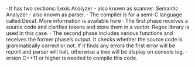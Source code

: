 
· It has two sections:
Lexis Analyzer - also known as scanner.
Semantic Analyzer - also known as parser.
· The compiler is for a semi-C language called Decaf. More information is available here
· The first phase receives a source code and clarifies tokens and store them in a vector. Regex library is
used in this case.
· The second phase includes various functions and receives the former phase’s output. It checks whether
the source code is grammatically correct or not. If it finds any errors the first error will be report and
parser will halt, otherwise a tree will be display on console log.
· ersion C++11 or higher is needed to compile this code.
